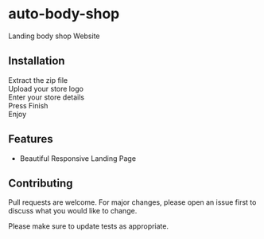 # auto-body-shop
Landing body shop Website <br>

## Installation
Extract the zip file<br>
Upload your store logo<br>
Enter your store details<br>
Press Finish<br>
Enjoy

## Features
- Beautiful Responsive Landing Page

## Contributing
Pull requests are welcome. For major changes, please open an issue first to discuss what you would like to change.

Please make sure to update tests as appropriate.


